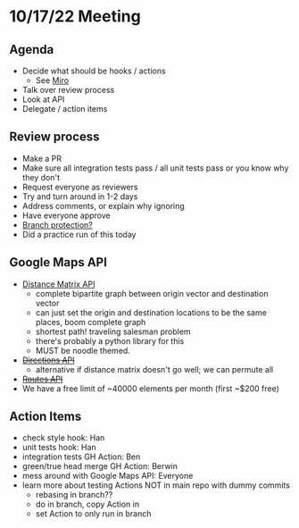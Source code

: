 # 10/17/22 Meeting

## Agenda
* Decide what should be hooks / actions
    * See [Miro](https://miro.com/app/board/uXjVPPnKrBo=/)
* Talk over review process
* Look at API
* Delegate / action items

## Review process
* Make a PR
* Make sure all integration tests pass / all unit tests pass or you know why they don't
* Request everyone as reviewers
* Try and turn around in 1-2 days
* Address comments, or explain why ignoring
* Have everyone approve
* [Branch protection?](https://docs.github.com/en/repositories/configuring-branches-and-merges-in-your-repository/defining-the-mergeability-of-pull-requests)
* Did a practice run of this today

## Google Maps API
* [Distance Matrix API](https://developers.google.com/maps/documentation/distance-matrix)
    * complete bipartite graph between origin vector and destination vector
    * can just set the origin and destination locations to be the same places, boom complete graph
    * shortest path! traveling salesman problem
    * there's probably a python library for this
    * MUST be noodle themed.
* ~~[Directions API](https://developers.google.com/maps/documentation/directions)~~
    * alternative if distance matrix doesn't go well; we can permute all 
* ~~[Routes API](https://developers.google.com/maps/documentation/routes)~~
* We have a free limit of ~40000 elements per month (first ~$200 free)

## Action Items
* check style hook: Han
* unit tests hook: Han
* integration tests GH Action: Ben
* green/true head merge GH Action: Berwin
* mess around with Google Maps API: Everyone
* learn more about testing Actions NOT in main repo with dummy commits
    * rebasing in branch??
    * do in branch, copy Action in
    * set Action to only run in branch
